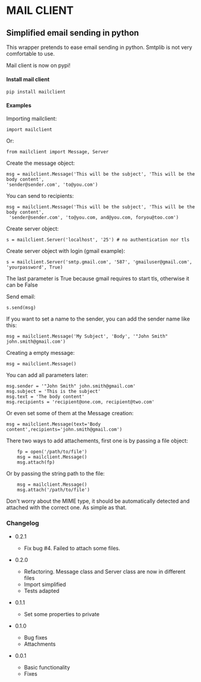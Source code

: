 # MAIL CLIENT
## Simplified email sending in python


This wrapper pretends to ease email sending in python. Smtplib is not very comfortable to use.

Mail client is now on pypi!

#### Install mail client
	pip install mailclient


#### Examples

Importing mailclient:

    import mailclient
    
Or:

    from mailclient import Message, Server

Create the message object:

    msg = mailclient.Message('This will be the subject', 'This will be the body content', 
    'sender@sender.com', 'to@you.com')


You can send to recipients:

	msg = mailclient.Message('This will be the subject', 'This will be the body content',
	 'sender@sender.com', 'to@you.com, and@you.com, foryou@too.com')


Create server object:

	s = mailclient.Server('localhost', '25') # no authentication nor tls

Create server object with login (gmail example):

	s = mailclient.Server('smtp.gmail.com', '587', 'gmailuser@gmail.com', 'yourpassword', True)
	
The last parameter is True because gmail requires to start tls, otherwise it can be False

Send email:

	s.send(msg)


If you want to set a name to the sender, you can add the sender name like this:

	msg = mailclient.Message('My Subject', 'Body', '"John Smith" john.smith@gmail.com')


Creating a empty message:

	msg = mailclient.Message()

You can add all parameters later:

	msg.sender = '"John Smith" john.smith@gmail.com'
	msg.subject = 'This is the subject'
	msg.text = 'The body content'
	msg.recipients = 'recipient@one.com, recipient@two.com'

Or even set some of them at the Message creation:

	msg = mailclient.Message(text='Body content',recipients='john.smith@gmail.com')

There two ways to add attachements, first one is by passing a file object:
	
	    fp = open('/path/to/file')
        msg = mailclient.Message()
        msg.attach(fp)
        
Or by passing the string path to the file:

        msg = mailclient.Message()
        msg.attach('/path/to/file')
        
Don't worry about the MIME type, it should be automatically detected and attached with the correct one. As simple as that.


### Changelog
* 0.2.1
	* Fix bug #4. Failed to attach some files.

* 0.2.0
	* Refactoring. Message class and Server class are now in different files
	* Import simplified
	* Tests adapted
* 0.1.1
	* Set some properties to private

* 0.1.0
	* Bug fixes
	* Attachments
* 0.0.1
	* Basic functionality
	* Fixes
